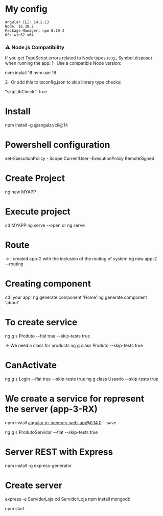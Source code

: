 # My config
    Angular CLI: 14.2.13
    Node: 16.20.2
    Package Manager: npm 8.19.4
    OS: win32 x64

### ⚠️ Node.js Compatibility
If you get TypeScript errors related to Node types (e.g., Symbol.dispose) when running the app:
1- Use a compatible Node version:

nvm install 18
nvm use 18

2- Or add this to tsconfig.json to skip library type checks:

"skipLibCheck": true

# Install
npm install -g @angular/cli@14

# Powershell configuration
set-ExecutionPolicy - Scope CurrentUser
-ExecutionPolicy RemoteSigned

# Create Project 
ng new MYAPP

# Execute project 
cd MYAPP 
ng serve --open or ng serve

# Route 
-> I created app-2 with the inclusion of the routing of system 
ng new app-2 --routing

# Creating component
cd 'your app'
ng generate component 'Home'
ng generate component 'about'

# To create service 
ng g s Produto --flat true --skip-tests true

-> We need a class for products
ng g class Produto --skip-tests true

# CanActivate
ng g s Login --flat true --skip-tests true
ng g class Usuario --skip-tests true

# We create a service for represent the server  (app-3-RX)

npm install angular-in-memory-web-api@0.14.0 --save

ng g s ProdutoServidor --flat --skip-tests true

# Server REST with Express 
npm install -g express-generator

# Create server
express -e ServidorLoja
cd ServidorLoja
npm install mongodb

npm start 

